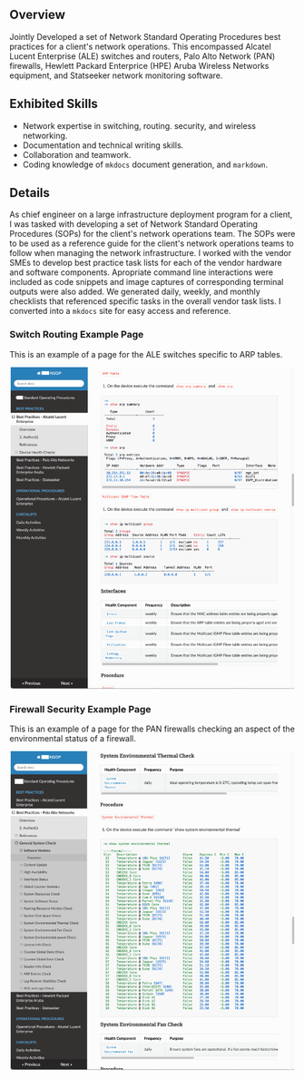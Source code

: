 ## Overview

Jointly Developed a set of Network Standard Operating Procedures best practices for a client's network operations. This encompassed Alcatel Lucent Enterprise (ALE) switches and routers, Palo Alto Network (PAN) firewalls, Hewlett Packard Enterprice (HPE) Aruba Wireless Networks equipment, and Statseeker network monitoring software.

## Exhibited Skills

- Network expertise in switching, routing. security, and wireless networking.
- Documentation and technical writing skills.
- Collaboration and teamwork.
- Coding knowledge of `mkdocs` document generation, and `markdown`.

## Details

As chief engineer on a large infrastructure deployment program for a client, I was tasked with developing a set of Network Standard Operating Procedures (SOPs) for the client's network operations team. The SOPs were to be used as a reference guide for the client's network operations teams to follow when managing the network infrastructure. I worked with the vendor SMEs to develop best practice task lists for each of the vendor hardware and software components. Apropriate command line interactions were included as code snippets and image captures of corresponding terminal outputs were also added. We generated daily, weekly, and monthly checklists that referenced specific tasks in the overall vendor task lists. I converted into a `mkdocs` site for easy access and reference.

### Switch Routing Example Page

This is an example of a page for the ALE switches specific to ARP tables.

<div style="text-align: center;">
    <img src="./images/alcatel-lucent.png" alt="Alcatel Lucent" width="500" onclick="openModal('./images/alcatel-lucent.png')" style="cursor: pointer;"/>
</div>

### Firewall Security Example Page

This is an example of a page for the PAN firewalls checking an aspect of the environmental status of a firewall.

<div style="text-align: center;">
    <img src="./images/palo-alto.png" alt="Palo Alto" width="500" onclick="openModal('./images/palo-alto.png')" style="cursor: pointer;"/>
</div>

<!-- Modal Structure -->
<div id="myModal" class="modal">
    <span class="close" onclick="closeModal()">&times;</span>
    <img class="modal-content" id="modalImage">
</div>

<style>
.modal {
    display: none;
    position: fixed;
    z-index: 1;
    padding-top: 60px;
    left: 0;
    top: 0;
    width: 100%;
    height: 100%;
    overflow: auto;
    background-color: rgb(0,0,0);
    background-color: rgba(0,0,0,0.9);
}

.modal-content {
    margin: auto;
    display: block;
    width: 80%;
    max-width: 700px;
}

.close {
    position: absolute;
    top: 15px;
    right: 35px;
    color: #f1f1f1;
    font-size: 40px;
    font-weight: bold;
    transition: 0.3s;
}

.close:hover,
.close:focus {
    color: #bbb;
    text-decoration: none;
    cursor: pointer;
}
</style>

<script>
function openModal(src) {
    var modal = document.getElementById("myModal");
    var modalImg = document.getElementById("modalImage");
    modal.style.display = "block";
    modalImg.src = src;
}

function closeModal() {
    var modal = document.getElementById("myModal");
    modal.style.display = "none";
}
</script>
